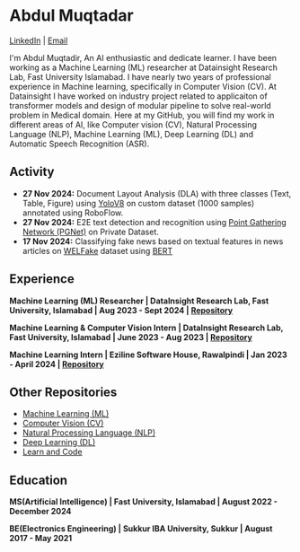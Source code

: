 # Abdul Muqtadar


[LinkedIn](https://www.linkedin.com/in/abdul-muqtadir-0bab81170/) | [Email](mailto:amuqtadirch@gmail.com)

I'm Abdul Muqtadir, An AI enthusiastic and dedicate learner. I have been working as a Machine Learning (ML) researcher at Datainsight Research Lab, Fast University Islamabad. I have nearly two years of professional experience in Machine learning, specifically in Computer Vision (CV). At Datainsight I have worked on industry project related to applicaiton of transformer models and design of modular pipeline to solve real-world problem in Medical domain. Here at my GitHub, you will find my work in different areas of AI, like Computer vision (CV), Natural Processing Language (NLP), Machine Learning (ML), Deep Learning (DL) and Automatic Speech Recognition (ASR).

## Activity
- **27 Nov 2024:**  Document Layout Analysis (DLA) with three classes (Text, Table, Figure) using  [YoloV8](https://doi.org/10.48550/arXiv.2305.09972) on custom dataset (1000 samples) annotated using RoboFlow.
- **27 Nov 2024:** E2E text detection and recognition using [Point Gathering Network (PGNet)](https://doi.org/10.48550/arXiv.2104.05458) on Private Dataset.
- **17 Nov 2024:** Classifying fake news based on textual features in news articles on [WELFake](https://doi.org/10.1109/TCSS.2021.3068519) dataset using [BERT](https://doi.org/10.48550/arXiv.1810.04805)

## Experience
**Machine Learning (ML) Researcher | DataInsight Research Lab, Fast University, Islamabad | Aug 2023 - Sept 2024 | [Repository](https://github.com/naeembuitms/Digitizing-Prescriptions/tree/main)**

**Machine Learning & Computer Vision Intern | DataInsight Research Lab, Fast University, Islamabad | June 2023 - Aug 2023 | [Repository](https://github.com/AbdulDD/CV-Datainsight)**

**Machine Learning Intern | Eziline Software House, Rawalpindi | Jan 2023 - April 2024 | [Repository](https://github.com/AbdulDD/MLI-Eziline-SH/tree/main)**


## Other Repositories

- [Machine Learning (ML)](https://github.com/AbdulDD/Machine-Learning-portfolio)
- [Computer Vision (CV)](https://github.com/AbdulDD/Computer-Vision)
- [Natural Processing Language (NLP)](https://github.com/AbdulDD/NLP_Portfolio)
- [Deep Learning (DL)](https://github.com/AbdulDD/Deep-Learning-Portfolio)
- [Learn and Code](https://github.com/AbdulDD/Learn-Pytorch)


## Education
**MS(Artificial Intelligence) | Fast University, Islamabad | August 2022 - December 2024**

**BE(Electronics Engineering) | Sukkur IBA University, Sukkur | August 2017 - May 2021**

